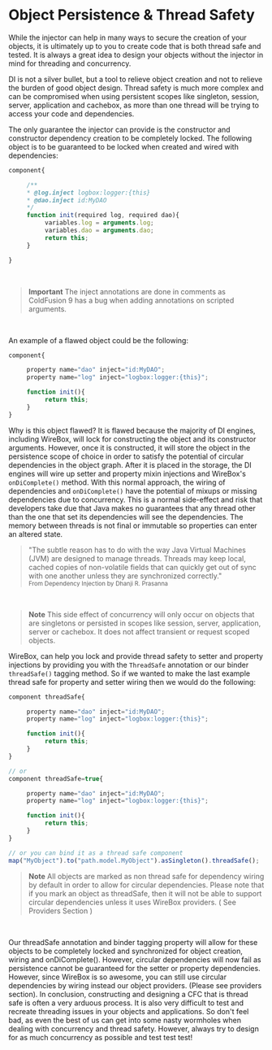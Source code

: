 # Object Persistence & Thread Safety

While the injector can help in many ways to secure the creation of your objects, it is ultimately up to you to create code that is both thread safe and tested. It is always a great idea to design your objects without the injector in mind for threading and concurrency. 

DI is not a silver bullet, but a tool to relieve object creation and not to relieve the burden of good object design. Thread safety is much more complex and can be compromised when using persistent scopes like singleton, session, server, application and cachebox, as more than one thread will be trying to access your code and dependencies. 

The only guarantee the injector can provide is the constructor and constructor dependency creation to be completely locked. The following object is to be guaranteed to be locked when created and wired with dependencies:

```javascript
component{

     /**
     * @log.inject logbox:logger:{this}
     * @dao.inject id:MyDAO
     */
     function init(required log, required dao){
          variables.log = arguments.log;
          variables.dao = arguments.dao;
          return this;
     }

}
```

<br>

> **Important** The inject annotations are done in comments as ColdFusion 9 has a bug when adding annotations on scripted arguments. 

<br>

An example of a flawed object could be the following:

```javascript
component{

     property name="dao" inject="id:MyDAO";
     property name="log" inject="logbox:logger:{this}";

     function init(){
          return this;
     }
}
```

Why is this object flawed? It is flawed because the majority of DI engines, including WireBox, will lock for constructing the object and its constructor arguments. However, once it is constructed, it will store the object in the persistence scope of choice in order to satisfy the potential of circular dependencies in the object graph. After it is placed in the storage, the DI engines will wire up setter and property mixin injections and WireBox's `onDiComplete()` method. With this normal approach, the wiring of dependencies and `onDiComplete()` have the potential of mixups or missing dependencies due to concurrency. This is a normal side-effect and risk that developers take due that Java makes no guarantees that any thread other than the one that set its dependencies will see the dependencies. The memory between threads is not final or immutable so properties can enter an altered state.

>"The subtle reason has to do with the way Java Virtual Machines (JVM) are designed to manage threads. Threads may keep local, cached copies of non-volatile fields that can quickly get out of sync with one another unless they are synchronized correctly."
<br><small>From Dependency Injection by Dhanji R. Prasanna</small>

<br>

> **Note** This side effect of concurrency will only occur on objects that are singletons or persisted in scopes like session, server, application, server or cachebox. It does not affect transient or request scoped objects. 

WireBox, can help you lock and provide thread safety to setter and property injections by providing you with the `ThreadSafe` annotation or our binder `threadSafe()` tagging method. So if we wanted to make the last example thread safe for property and setter wiring then we would do the following:

```javascript
component threadSafe{

     property name="dao" inject="id:MyDAO";
     property name="log" inject="logbox:logger:{this}";

     function init(){
          return this;
     }
}

// or
component threadSafe=true{

     property name="dao" inject="id:MyDAO";
     property name="log" inject="logbox:logger:{this}";

     function init(){
          return this;
     }
}

// or you can bind it as a thread safe component
map("MyObject").to("path.model.MyObject").asSingleton().threadSafe();
```

> **Note** All objects are marked as non thread safe for dependency wiring by default in order to allow for circular dependencies. Please note that if you mark an object as threadSafe, then it will not be able to support circular dependencies unless it uses WireBox providers. ( See Providers Section )  

<br>

Our threadSafe annotation and binder tagging property will allow for these objects to be completely locked and synchronized for object creation, wiring and onDiComplete(). However, circular dependencies will now fail as persistence cannot be guaranteed for the setter or property dependencies. However, since WireBox is so awesome, you can still use circular dependencies by wiring instead our object providers. (Please see providers section). In conclusion, constructing and designing a CFC that is thread safe is often a very arduous process. It is also very difficult to test and recreate threading issues in your objects and applications. So don't feel bad, as even the best of us can get into some nasty wormholes when dealing with concurrency and thread safety. However, always try to design for as much concurrency as possible and test test test!

